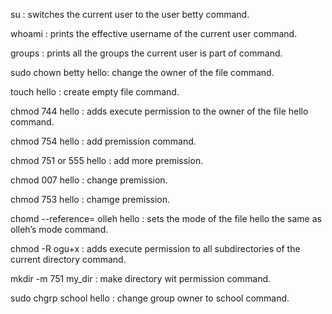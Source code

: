  su : switches the current user to the user betty command.

whoami : prints the effective username of the current user command.

groups : prints all the groups the current user is part of command.

sudo chown betty hello: change the owner of the file command.

touch hello : create empty file command.

chmod 744 hello : adds execute permission to the owner of the file hello command.

chmod 754 hello : add premission command.

chmod 751 or 555 hello : add more premission.

chmod 007 hello : change premission.

chmod 753 hello : chamge premission.

chomd --reference= olleh hello : sets the mode of the file hello the same as olleh’s mode command.

chmod -R ogu+x : adds execute permission to all subdirectories of the current directory command.

mkdir -m 751 my_dir : make directory wit permission command.

sudo chgrp school hello : change group owner to school command.
